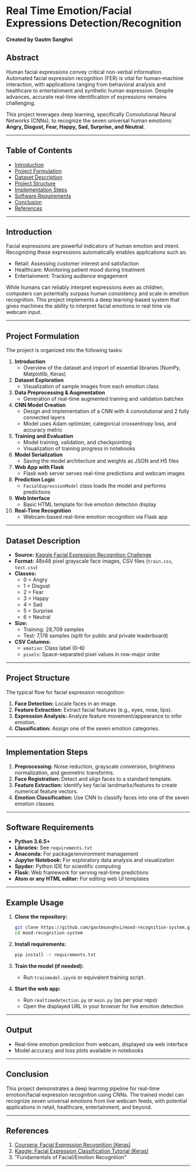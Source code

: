 # Real Time Emotion/Facial Expressions Detection/Recognition  
**Created by Gautm Sanghvi**

## Abstract

Human facial expressions convey critical non-verbal information. Automated facial expression recognition (FER) is vital for human–machine interaction, with applications ranging from behavioral analysis and healthcare to entertainment and synthetic human expression. Despite advances, accurate real-time identification of expressions remains challenging.

This project leverages deep learning, specifically Convolutional Neural Networks (CNNs), to recognize the seven universal human emotions: **Angry, Disgust, Fear, Happy, Sad, Surprise, and Neutral**.

---

## Table of Contents

- [Introduction](#introduction)
- [Project Formulation](#project-formulation)
- [Dataset Description](#dataset-description)
- [Project Structure](#project-structure)
- [Implementation Steps](#implementation-steps)
- [Software Requirements](#software-requirements)
- [Conclusion](#conclusion)
- [References](#references)

---

## Introduction

Facial expressions are powerful indicators of human emotion and intent. Recognizing these expressions automatically enables applications such as:
- Retail: Assessing customer interest and satisfaction
- Healthcare: Monitoring patient mood during treatment
- Entertainment: Tracking audience engagement

While humans can reliably interpret expressions even as children, computers can potentially surpass human consistency and scale in emotion recognition. This project implements a deep learning-based system that gives machines the ability to interpret facial emotions in real time via webcam input.

---

## Project Formulation

The project is organized into the following tasks:

1. **Introduction**
   - Overview of the dataset and import of essential libraries (NumPy, Matplotlib, Keras)
2. **Dataset Exploration**
   - Visualization of sample images from each emotion class
3. **Data Preprocessing & Augmentation**
   - Generation of real-time augmented training and validation batches
4. **CNN Model Creation**
   - Design and implementation of a CNN with 4 convolutional and 2 fully connected layers
   - Model uses Adam optimizer, categorical crossentropy loss, and accuracy metric
5. **Training and Evaluation**
   - Model training, validation, and checkpointing
   - Visualization of training progress in notebooks
6. **Model Serialization**
   - Saving the model architecture and weights as JSON and H5 files
7. **Web App with Flask**
   - Flask web server serves real-time predictions and webcam images
8. **Prediction Logic**
   - `FacialExpressionModel` class loads the model and performs predictions
9. **Web Interface**
   - Basic HTML template for live emotion detection display
10. **Real-Time Recognition**
    - Webcam-based real-time emotion recognition via Flask app

---

## Dataset Description

- **Source:** [Kaggle Facial Expression Recognition Challenge](https://www.kaggle.com/c/challenges-in-representation-learning-facial-expression-recognition-challenge/data)
- **Format:** 48x48 pixel grayscale face images, CSV files (`train.csv`, `test.csv`)
- **Classes:** 
  - 0 = Angry
  - 1 = Disgust
  - 2 = Fear
  - 3 = Happy
  - 4 = Sad
  - 5 = Surprise
  - 6 = Neutral
- **Size:** 
  - Training: 28,709 samples
  - Test: 7,178 samples (split for public and private leaderboard)
- **CSV Columns:**
  - `emotion`: Class label (0–6)
  - `pixels`: Space-separated pixel values in row-major order

---

## Project Structure

The typical flow for facial expression recognition:

1. **Face Detection:** Locate faces in an image.
2. **Feature Extraction:** Extract facial features (e.g., eyes, nose, lips).
3. **Expression Analysis:** Analyze feature movement/appearance to infer emotion.
4. **Classification:** Assign one of the seven emotion categories.

---

## Implementation Steps

1. **Preprocessing:** Noise reduction, grayscale conversion, brightness normalization, and geometric transforms.
2. **Face Registration:** Detect and align faces to a standard template.
3. **Feature Extraction:** Identify key facial landmarks/features to create numerical feature vectors.
4. **Emotion Classification:** Use CNN to classify faces into one of the seven emotion classes.

---

## Software Requirements

- **Python 3.6.5+**
- **Libraries:** See `requirements.txt`
- **Anaconda:** For package/environment management
- **Jupyter Notebook:** For exploratory data analysis and visualization
- **Spyder:** Python IDE for scientific computing
- **Flask:** Web framework for serving real-time predictions
- **Atom or any HTML editor:** For editing web UI templates

---

## Example Usage

1. **Clone the repository:**
   ```bash
   git clone https://github.com/gautmsanghvi/mood-recognition-system.git
   cd mood-recognition-system
   ```

2. **Install requirements:**
   ```bash
   pip install -r requirements.txt
   ```

3. **Train the model (if needed):**
   - Run `trainmodel.ipynb` or equivalent training script.

4. **Start the web app:**
   - Run `realtimedetection.py` or `main.py` (as per your repo)
   - Open the displayed URL in your browser for live emotion detection

---

## Output

- Real-time emotion prediction from webcam, displayed via web interface
- Model accuracy and loss plots available in notebooks

---

## Conclusion

This project demonstrates a deep learning pipeline for real-time emotion/facial expression recognition using CNNs. The trained model can recognize seven universal emotions from live webcam feeds, with potential applications in retail, healthcare, entertainment, and beyond.

---

## References

1. [Coursera: Facial Expression Recognition (Keras)](https://www.coursera.org/learn/facial-expression-recognition-keras/supplement/2KrW0/project-based-course-overview)
2. [Kaggle: Facial Expression Classification Tutorial (Keras)](https://www.kaggle.com/ashishpatel26/tutorial-facial-expression-classification-keras)
3. "Fundamentals of Facial/Emotion Recognition"

---
